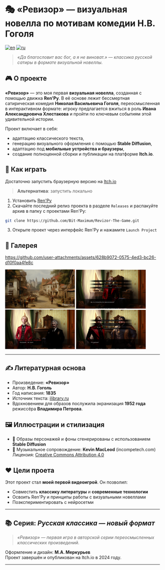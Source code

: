 # 🎭 «Ревизор» — визуальная новелла по мотивам комедии Н.В. Гоголя

[![en](https://img.shields.io/badge/lang-en-red.svg)](https://github.com/Bit-Maximum/Revizor-The-Game/blob/master/README.md)
[![ru](https://img.shields.io/badge/lang-ru-blue.svg)](https://github.com/Bit-Maximum/Revizor-The-Game/blob/master/translation/README.ru.md)


> *«Да благословит вас бог, а я не виноват.» — классика русской сатиры в формате визуальной новеллы.*

## 🎮 О проекте

**«Ревизор»** — это моя первая **визуальная новелла**, созданная с помощью движка **Ren'Py**. В её основе лежит бессмертная сатирическая комедия **Николая Васильевича Гоголя**, переосмысленная в интерактивном формате: игроку предлагается вжиться в роль **Ивана Александровича Хлестакова** и пройти по ключевым событиям этой удивительной истории.

Проект включает в себя:
- адаптацию классического текста,
- генерацию визуального оформления с помощью **Stable Diffusion**,
- адаптацию под **мобильные устройства и браузеры**,
- создание полноценной сборки и публикации на платформе **Itch.io**.

## 🚀 Как играть

Достаточно запустить браузерную версию на [Itch.io](https://bit-maximum.itch.io/revizor)

> **Альтернатива**: запустить локально

1. Установить [Ren'Py](https://www.renpy.org/latest.html)
2. Скачайте последний релиз проекта в разделе `Releases` и распакуйте архив в папку с проектами Ren'Py:
```bash
git clone https://github.com/Bit-Maximum/Revizor-The-Game.git
```
3. Открыте проект через интерфейс Ren'Py и нажамите `Launch Project`

## 📸 Галерея

https://github.com/user-attachments/assets/628b9072-0575-4ed3-bc26-d10f0aa4fe8c

<img src="media/1.png" width="45%"></img> <img src="media/2.png" width="45%"></img> <img src="media/3.png" width="45%"></img> <img src="media/4.png" width="45%"></img>

---

## ✍️ Литературная основа

- Произведение: **«Ревизор»**
- Автор: **Н.В. Гоголь**
- Год написания: **1835**
- Источник текста: [ilibrary.ru](https://ilibrary.ru/)
- Вдохновением для образов послужила экранизация **1952 года** режиссёра **Владимира Петрова**.

## 🖼️ Иллюстрации и стилизация

- 🎨 Образы персонажей и фоны сгенерированы с использованием **Stable Diffusion**
- 🎵 Музыкальное сопровождение: **Kevin MacLeod** (incompetech.com)  
  Лицензия: [Creative Commons Attribution 4.0](http://creativecommons.org/licenses/by/4.0/)

## ❤️ Цели проета

Этот проект стал **моей первой видеоигрой**. Он позволил:
- Совместить **классику литературы** и **современные технологии**
- Освоить Ren'Py и принципы работы с визуальными новеллами
- Поэкспериментировать с нейросетми

---

## 📚 Серия: *Русская классика — новый формат*

> _«Ревизор» — первая игра в авторской серии переосмысленных классических произведений._

Оформление и дизайн: **М.А. Меркурьев**  
Проект завершён и опубликован на Itch.io в 2024 году.

---


